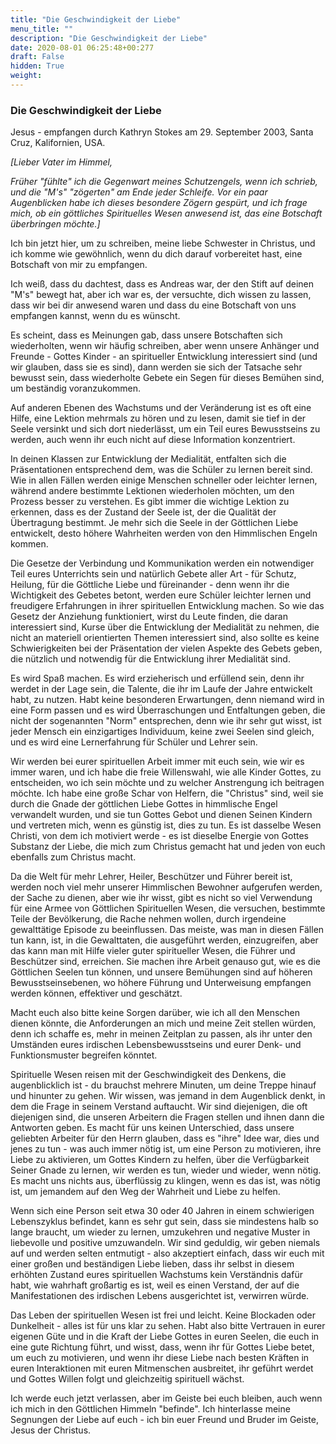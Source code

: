```yaml
---
title: "Die Geschwindigkeit der Liebe"
menu_title: ""
description: "Die Geschwindigkeit der Liebe"
date: 2020-08-01 06:25:48+00:277
draft: False
hidden: True
weight:
---
```

### Die Geschwindigkeit der Liebe

Jesus - empfangen durch Kathryn Stokes am 29. September 2003, Santa Cruz, Kalifornien, USA.

*[Lieber Vater im Himmel,*

*Früher "fühlte" ich die Gegenwart meines Schutzengels, wenn ich schrieb, und die "M's" "zögerten" am Ende jeder Schleife. Vor ein paar Augenblicken habe ich dieses besondere Zögern gespürt, und ich frage mich, ob ein göttliches Spirituelles Wesen anwesend ist, das eine Botschaft überbringen möchte.]*

Ich bin jetzt hier, um zu schreiben, meine liebe Schwester in Christus, und ich komme wie gewöhnlich, wenn du dich darauf vorbereitet hast, eine Botschaft von mir zu empfangen.

Ich weiß, dass du dachtest, dass es Andreas war, der den Stift auf deinen "M's" bewegt hat, aber ich war es, der versuchte, dich wissen zu lassen, dass wir bei dir anwesend waren und dass du eine Botschaft von uns empfangen kannst, wenn du es wünscht.

Es scheint, dass es Meinungen gab, dass unsere Botschaften sich wiederholten, wenn wir häufig schreiben, aber wenn unsere Anhänger und Freunde - Gottes Kinder - an spiritueller Entwicklung interessiert sind (und wir glauben, dass sie es sind), dann werden sie sich der Tatsache sehr bewusst sein, dass wiederholte Gebete ein Segen für dieses Bemühen sind, um beständig voranzukommen.

Auf anderen Ebenen des Wachstums und der Veränderung ist es oft eine Hilfe, eine Lektion mehrmals zu hören und zu lesen, damit sie tief in der Seele versinkt und sich dort niederlässt, um ein Teil eures Bewusstseins zu werden, auch wenn ihr euch nicht auf diese Information konzentriert.

In deinen Klassen zur Entwicklung der Medialität, entfalten sich die Präsentationen entsprechend dem, was die Schüler zu lernen bereit sind. Wie in allen Fällen werden einige Menschen schneller oder leichter lernen, während andere bestimmte Lektionen wiederholen möchten, um den Prozess besser zu verstehen. Es gibt immer die wichtige Lektion zu erkennen, dass es der Zustand der Seele ist, der die Qualität der Übertragung bestimmt. Je mehr sich die Seele in der Göttlichen Liebe entwickelt, desto höhere Wahrheiten werden von den Himmlischen Engeln kommen.

Die Gesetze der Verbindung und Kommunikation werden ein notwendiger Teil eures Unterrichts sein und natürlich Gebete aller Art - für Schutz, Heilung, für die Göttliche Liebe und füreinander - denn wenn ihr die Wichtigkeit des Gebetes betont, werden eure Schüler leichter lernen und freudigere Erfahrungen in ihrer spirituellen Entwicklung machen. So wie das Gesetz der Anziehung funktioniert, wirst du Leute finden, die daran interessiert sind, Kurse über die Entwicklung der Medialität zu nehmen, die nicht an materiell orientierten Themen interessiert sind, also sollte es keine Schwierigkeiten bei der Präsentation der vielen Aspekte des Gebets geben, die nützlich und notwendig für die Entwicklung ihrer Medialität sind.

Es wird Spaß machen. Es wird erzieherisch und erfüllend sein, denn ihr werdet in der Lage sein, die Talente, die ihr im Laufe der Jahre entwickelt habt, zu nutzen. Habt keine besonderen Erwartungen, denn niemand wird in eine Form passen und es wird Überraschungen und Entfaltungen geben, die nicht der sogenannten "Norm" entsprechen, denn wie ihr sehr gut wisst, ist jeder Mensch ein einzigartiges Individuum, keine zwei Seelen sind gleich, und es wird eine Lernerfahrung für Schüler und Lehrer sein.

Wir werden bei eurer spirituellen Arbeit immer mit euch sein, wie wir es immer waren, und ich habe die freie Willenswahl, wie alle Kinder Gottes, zu entscheiden, wo ich sein möchte und zu welcher Anstrengung ich beitragen möchte. Ich habe eine große Schar von Helfern, die "Christus" sind, weil sie durch die Gnade der göttlichen Liebe Gottes in himmlische Engel verwandelt wurden, und sie tun Gottes Gebot und dienen Seinen Kindern und vertreten mich, wenn es günstig ist, dies zu tun. Es ist dasselbe Wesen Christi, von dem ich motiviert werde - es ist dieselbe Energie von Gottes Substanz der Liebe, die mich zum Christus gemacht hat und jeden von euch ebenfalls zum Christus macht.

Da die Welt für mehr Lehrer, Heiler, Beschützer und Führer bereit ist, werden noch viel mehr unserer Himmlischen Bewohner aufgerufen werden, der Sache zu dienen, aber wie ihr wisst, gibt es nicht so viel Verwendung für eine Armee von Göttlichen Spirituellen Wesen, die versuchen, bestimmte Teile der Bevölkerung, die Rache nehmen wollen, durch irgendeine gewalttätige Episode zu beeinflussen. Das meiste, was man in diesen Fällen tun kann, ist, in die Gewalttaten, die ausgeführt werden, einzugreifen, aber das kann man mit Hilfe vieler guter spiritueller Wesen, die Führer und Beschützer sind, erreichen. Sie machen ihre Arbeit genauso gut, wie es die Göttlichen Seelen tun können, und unsere Bemühungen sind auf höheren Bewusstseinsebenen, wo höhere Führung und Unterweisung empfangen werden können, effektiver und geschätzt.

Macht euch also bitte keine Sorgen darüber, wie ich all den Menschen dienen könnte, die Anforderungen an mich und meine Zeit stellen würden, denn ich schaffe es, mehr in meinen Zeitplan zu passen, als ihr unter den Umständen eures irdischen Lebensbewusstseins und eurer Denk- und Funktionsmuster begreifen könntet.

Spirituelle Wesen reisen mit der Geschwindigkeit des Denkens, die augenblicklich ist - du brauchst mehrere Minuten, um deine Treppe hinauf und hinunter zu gehen. Wir wissen, was jemand in dem Augenblick denkt, in dem die Frage in seinem Verstand auftaucht. Wir sind diejenigen, die oft diejenigen sind, die unseren Arbeitern die Fragen stellen und ihnen dann die Antworten geben. Es macht für uns keinen Unterschied, dass unsere geliebten Arbeiter für den Herrn glauben, dass es "ihre" Idee war, dies und jenes zu tun - was auch immer nötig ist, um eine Person zu motivieren, ihre Liebe zu aktivieren, um Gottes Kindern zu helfen, über die Verfügbarkeit Seiner Gnade zu lernen, wir werden es tun, wieder und wieder, wenn nötig. Es macht uns nichts aus, überflüssig zu klingen, wenn es das ist, was nötig ist, um jemandem auf den Weg der Wahrheit und Liebe zu helfen.

Wenn sich eine Person seit etwa 30 oder 40 Jahren in einem schwierigen Lebenszyklus befindet, kann es sehr gut sein, dass sie mindestens halb so lange braucht, um wieder zu lernen, umzukehren und negative Muster in liebevolle und positive umzuwandeln. Wir sind geduldig, wir geben niemals auf und werden selten entmutigt - also akzeptiert einfach, dass wir euch mit einer großen und beständigen Liebe lieben, dass ihr selbst in diesem erhöhten Zustand eures spirituellen Wachstums kein Verständnis dafür habt, wie wahrhaft großartig es ist, weil es einen Verstand, der auf die Manifestationen des irdischen Lebens ausgerichtet ist, verwirren würde.

Das Leben der spirituellen Wesen ist frei und leicht. Keine Blockaden oder Dunkelheit - alles ist für uns klar zu sehen. Habt also bitte Vertrauen in eurer eigenen Güte und in die Kraft der Liebe Gottes in euren Seelen, die euch in eine gute Richtung führt, und wisst, dass, wenn ihr für Gottes Liebe betet, um euch zu motivieren, und wenn ihr diese Liebe nach besten Kräften in euren Interaktionen mit euren Mitmenschen ausbreitet, ihr geführt werdet und Gottes Willen folgt und gleichzeitig spirituell wächst.

Ich werde euch jetzt verlassen, aber im Geiste bei euch bleiben, auch wenn ich mich in den Göttlichen Himmeln "befinde". Ich hinterlasse meine Segnungen der Liebe auf euch - ich bin euer Freund und Bruder im Geiste, Jesus der Christus.
